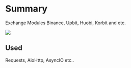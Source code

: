 # Summary
Exchange Modules Binance, Upbit, Huobi, Korbit and etc.



![](../header.png)


## Used
Requests, AioHttp, AsyncIO etc..
